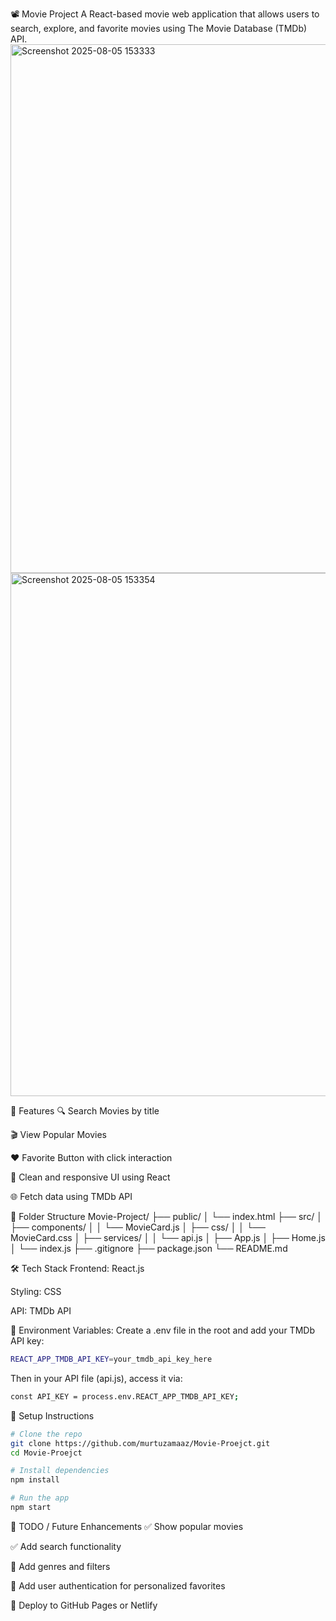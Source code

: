 📽️ Movie Project
A React-based movie web application that allows users to search, explore, and favorite movies using The Movie Database (TMDb) API.
<img width="1802" height="846" alt="Screenshot 2025-08-05 153333" src="https://github.com/user-attachments/assets/a2313549-5ab1-44f0-8d42-ecbced7b5aef" />
<img width="1805" height="837" alt="Screenshot 2025-08-05 153354" src="https://github.com/user-attachments/assets/9ad63d7a-7b1b-4a75-b457-b09d19c07301" />

🚀 Features
🔍 Search Movies by title

🎬 View Popular Movies

❤️ Favorite Button with click interaction

🎨 Clean and responsive UI using React

🌐 Fetch data using TMDb API

📁 Folder Structure
Movie-Project/
├── public/
│ └── index.html
├── src/
│ ├── components/
│ │ └── MovieCard.js
│ ├── css/
│ │ └── MovieCard.css
│ ├── services/
│ │ └── api.js
│ ├── App.js
│ ├── Home.js
│ └── index.js
├── .gitignore
├── package.json
└── README.md

🛠️ Tech Stack
Frontend: React.js

Styling: CSS

API: TMDb API

🔐 Environment Variables:
Create a .env file in the root and add your TMDb API key:
```bash
REACT_APP_TMDB_API_KEY=your_tmdb_api_key_here
```
Then in your API file (api.js), access it via:
```bash
const API_KEY = process.env.REACT_APP_TMDB_API_KEY;

```

🔧 Setup Instructions
```bash
# Clone the repo
git clone https://github.com/murtuzamaaz/Movie-Proejct.git
cd Movie-Proejct

# Install dependencies
npm install

# Run the app
npm start
```

📌 TODO / Future Enhancements
✅ Show popular movies

✅ Add search functionality

🔲 Add genres and filters

🔲 Add user authentication for personalized favorites

🔲 Deploy to GitHub Pages or Netlify


